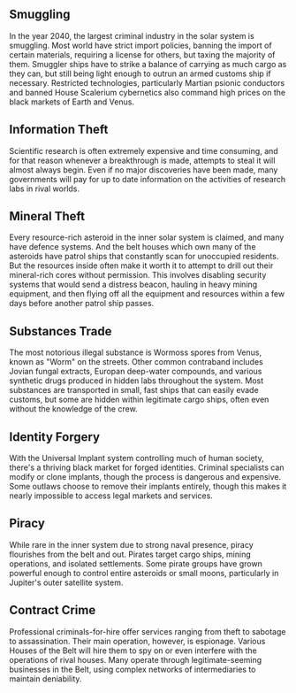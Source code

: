 ## Smuggling
In the year 2040, the largest criminal industry in the solar system is smuggling. Most world have strict import policies, banning the import of certain materials, requiring a license for others, but taxing the majority of them. Smuggler ships have to strike a balance of carrying as much cargo as they can, but still being light enough to outrun an armed customs ship if necessary. Restricted technologies, particularly Martian psionic conductors and banned House Scalerium cybernetics also command high prices on the black markets of Earth and Venus. 
## Information Theft
Scientific research is often extremely expensive and time consuming, and for that reason whenever a breakthrough is made, attempts to steal it will almost always begin. Even if no major discoveries have been made, many governments will pay for up to date information on the activities of research labs in rival worlds. 
## Mineral Theft
Every resource-rich asteroid in the inner solar system is claimed, and many have defence systems. And the belt houses which own many of the asteroids have patrol ships that constantly scan for unoccupied residents. But the resources inside often make it worth it to attempt to drill out their mineral-rich cores without permission. This involves disabling security systems that would send a distress beacon, hauling in heavy mining equipment, and then flying off all the equipment and resources within a few days before another patrol ship passes.
## Substances Trade
The most notorious illegal substance is Wormoss spores from Venus, known as "Worm" on the streets. Other common contraband includes Jovian fungal extracts, Europan deep-water compounds, and various synthetic drugs produced in hidden labs throughout the system. Most substances are transported in small, fast ships that can easily evade customs, but some are hidden within legitimate cargo ships, often even without the knowledge of the crew.
## Identity Forgery
With the Universal Implant system controlling much of human society, there's a thriving black market for forged identities. Criminal specialists can modify or clone implants, though the process is dangerous and expensive. Some outlaws choose to remove their implants entirely, though this makes it nearly impossible to access legal markets and services.
## Piracy
While rare in the inner system due to strong naval presence, piracy flourishes from the belt and out. Pirates target cargo ships, mining operations, and isolated settlements. Some pirate groups have grown powerful enough to control entire asteroids or small moons, particularly in Jupiter's outer satellite system.
## Contract Crime
Professional criminals-for-hire offer services ranging from theft to sabotage to assassination. Their main operation, however, is espionage. Various Houses of the Belt will hire them to spy on or even interfere with the operations of rival houses. Many operate through legitimate-seeming businesses in the Belt, using complex networks of intermediaries to maintain deniability. 